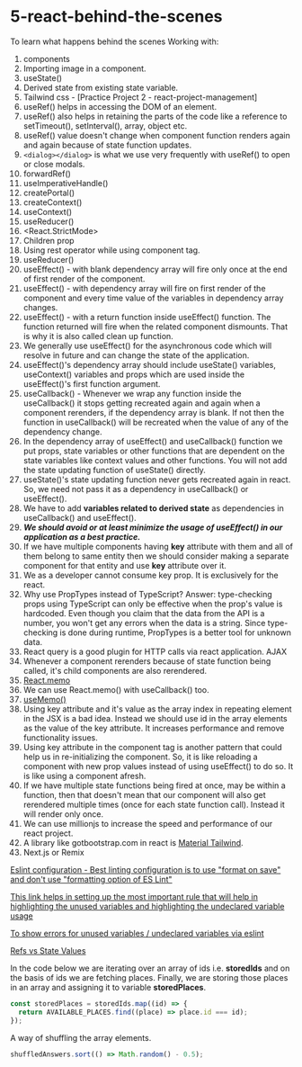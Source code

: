 # 5-react-behind-the-scenes

To learn what happens behind the scenes
Working with:

1. components
2. Importing image in a component.
3. useState()
4. Derived state from existing state variable.
5. Tailwind css - [Practice Project 2 - react-project-management]
6. useRef() helps in accessing the DOM of an element.
7. useRef() also helps in retaining the parts of the code like a reference to setTimeout(), setInterval(), array, object etc.
8. useRef() value doesn't change when component function renders again and again because of state function updates.
9. ```<dialog></dialog>``` is what we use very frequently with useRef() to open or close modals.
10. forwardRef()
11. useImperativeHandle()
12. createPortal()
13. createContext()
14. useContext()
15. useReducer()
16. <React.StrictMode>
17. Children prop
18. Using rest operator while using component tag.
19. useReducer()
20. useEffect() - with blank dependency array will fire only once at the end of first render of the component.
21. useEffect() - with dependency array will fire on first render of the component and every time value of the variables in dependency array changes.
22. useEffect() - with a return function inside useEffect() function. The function returned will fire when the related component dismounts. That is why it is also called clean up function.
23. We generally use useEffect() for the asynchronous code which will resolve in future and can change the state of the application.
24. useEffect()'s dependency array should include useState() variables, useContext() variables and props which are used inside the useEffect()'s first function argument.
25. useCallback() - Whenever we wrap any function inside the useCallback() it stops getting recreated again and again when a component rerenders, if the dependency array is blank. If not then the function in useCallback() will be recreated when the value of any of the dependency change.
26. In the dependency array of useEffect() and useCallback() function we put props, state variables or other functions that are dependent on the state variables like context values and other functions. You will not add the state updating function of useState() directly.
27. useState()'s state updating function never gets recreated again in react. So, we need not pass it as a dependency in useCallback() or useEffect().
28. We have to add **variables related to derived state** as dependencies in useCallback() and useEffect().
29. ***We should avoid or at least minimize the usage of useEffect() in our application as a best practice.***
30. If we have multiple components having **key** attribute with them and all of them belong to same entity then we should consider making a separate component for that entity and use **key** attribute over it.
31. We as a developer cannot consume key prop. It is exclusively for the react.
32. Why use PropTypes instead of TypeScript? Answer: type-checking props using TypeScript can only be effective when the prop's value is hardcoded. Even though you claim that the data from the API is a number, you won't get any errors when the data is a string. Since type-checking is done during runtime, PropTypes is a better tool for unknown data.
33. React query is a good plugin for HTTP calls via react application. AJAX
34. Whenever a component rerenders because of state function being called, it's child components are also rerendered.
35. [React.memo](https://docs.google.com/document/d/1IKjPhw6a3TPKvmeJ9743PljP6ci7UkbkgNa3sQwVRWs/edit#heading=h.raq8jq8e7749)
36. We can use React.memo() with useCallback() too.
37. [useMemo()](https://docs.google.com/document/d/1IKjPhw6a3TPKvmeJ9743PljP6ci7UkbkgNa3sQwVRWs/edit#heading=h.cf9uscl5y5c8)
38. Using key attribute and it's value as the array index in repeating element in the JSX is a bad idea. Instead we should use id in the array elements as the value of the key attribute. It increases performance and remove functionality issues.
39. Using key attribute in the component tag is another pattern that could help us in re-initializing the component. So, it is like reloading a component with new prop values instead of using useEffect() to do so. It is like using a component afresh.
40. If we have multiple state functions being fired at once, may be within a function, then that doesn't mean that our component will also get rerendered multiple times (once for each state function call). Instead it will render only once.
41. We can use millionjs to increase the speed and performance of our react project.
42. A library like gotbootstrap.com in react is [Material Tailwind](https://www.material-tailwind.com/docs/react/accordion).
43. Next.js or Remix

[Eslint configuration - Best linting configuration is to use "format on save" and don't use "formatting option of ES Lint"](https://www.udemy.com/course/react-the-complete-guide-incl-redux/learn/lecture/8231814#questions/20789494)

[This link helps in setting up the most important rule that will help in highlighting the unused variables and highlighting the undeclared variable usage](https://www.dhiwise.com/post/essential-eslint-rules-for-react#1-react-jsx-uses-react-)

[To show errors for unused variables / undeclared variables via eslint](https://eslint.org/docs/latest/rules/no-undef)

[Refs vs State Values](https://www.udemy.com/course/react-the-complete-guide-incl-redux/learn/lecture/39836310#questions)

In the code below we are iterating over an array of ids i.e. **storedIds** and on the basis of ids we are fetching places. Finally, we are storing those places in an array and assigning it to variable **storedPlaces**.

```Javascript
const storedPlaces = storedIds.map((id) => {
  return AVAILABLE_PLACES.find((place) => place.id === id);
});
```

A way of shuffling the array elements.

``` Javascript
shuffledAnswers.sort(() => Math.random() - 0.5);
```
